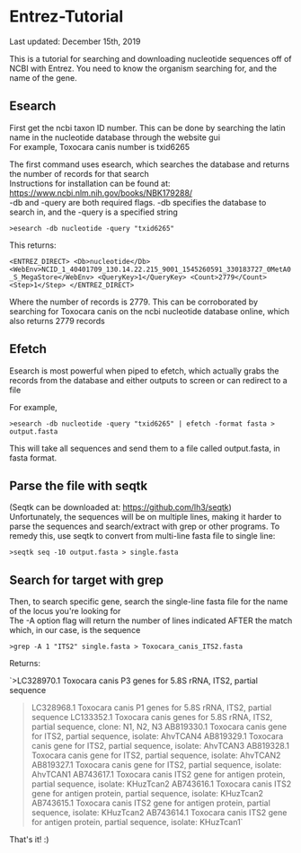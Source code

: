 # Entrez-Tutorial
Last updated: December 15th, 2019

This is a tutorial for searching and downloading nucleotide sequences off of NCBI with Entrez.
You need to know the organism searching for, and the name of the gene.


## Esearch
First get the ncbi taxon ID number. This can be done by searching the latin name in the nucleotide database through the website gui    
For example, Toxocara canis number is txid6265    

The first command uses esearch, which searches the database and returns the number of records for that search    
Instructions for installation can be found at: https://www.ncbi.nlm.nih.gov/books/NBK179288/    
-db and -query are both required flags. -db specifies the database to search in, and the -query is a specified string    

`>esearch -db nucleotide -query "txid6265"`

This returns:    

`<ENTREZ_DIRECT>
  <Db>nucleotide</Db>
  <WebEnv>NCID_1_40401709_130.14.22.215_9001_1545260591_330183727_0MetA0_S_MegaStore</WebEnv>
  <QueryKey>1</QueryKey>
  <Count>2779</Count>
  <Step>1</Step>
</ENTREZ_DIRECT>`

Where the number of records is 2779. This can be corroborated by searching for Toxocara canis on the ncbi nucleotide database online, which also returns 2779 records    

## Efetch

Esearch is most powerful when piped to efetch, which actually grabs the records from the database and either outputs to screen or can redirect to a file    

For example,    

`>esearch -db nucleotide -query "txid6265" | efetch -format fasta > output.fasta`

This will take all sequences and send them to a file called output.fasta, in fasta format.     

## Parse the file with seqtk
(Seqtk can be downloaded at: https://github.com/lh3/seqtk)    
Unfortunately, the sequences will be on multiple lines, making it harder to parse the sequences and search/extract with grep or other programs. To remedy this, use seqtk to convert from multi-line fasta file to single line:    

`>seqtk seq -10 output.fasta > single.fasta`

## Search for target with grep 

Then, to search specific gene, search the single-line fasta file for the name of the locus you're looking for    
The -A option flag will return the number of lines indicated AFTER the match which, in our case, is the sequence    

`>grep -A 1 "ITS2" single.fasta > Toxocara_canis_ITS2.fasta`

Returns:    

`>LC328970.1 Toxocara canis P3 genes for 5.8S rRNA, ITS2, partial sequence
>LC328968.1 Toxocara canis P1 genes for 5.8S rRNA, ITS2, partial sequence
>LC133352.1 Toxocara canis genes for 5.8S rRNA, ITS2, partial sequence, clone: N1, N2, N3
>AB819330.1 Toxocara canis gene for ITS2, partial sequence, isolate: AhvTCAN4
>AB819329.1 Toxocara canis gene for ITS2, partial sequence, isolate: AhvTCAN3
>AB819328.1 Toxocara canis gene for ITS2, partial sequence, isolate: AhvTCAN2
>AB819327.1 Toxocara canis gene for ITS2, partial sequence, isolate: AhvTCAN1
>AB743617.1 Toxocara canis ITS2 gene for antigen protein, partial sequence, isolate: KHuzTcan2
>AB743616.1 Toxocara canis ITS2 gene for antigen protein, partial sequence, isolate: KHuzTcan2
>AB743615.1 Toxocara canis ITS2 gene for antigen protein, partial sequence, isolate: KHuzTcan2
>AB743614.1 Toxocara canis ITS2 gene for antigen protein, partial sequence, isolate: KHuzTcan1`

That's it! :)    



